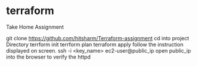 # terraform
Take Home Assignment

git clone https://github.com/hitsharm/Terraform-assignment
cd into project Directory
terrform init
terrform plan
terraform apply
follow the instruction displayed on screen.
ssh -i <key_name> ec2-user@public_ip 
open public_ip into the browser to verify the httpd
